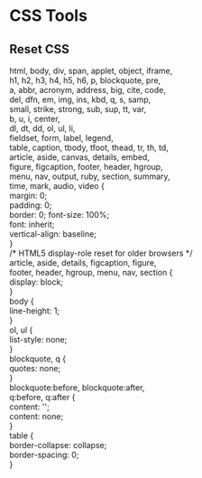 <h1>CSS Tools</h1>

<h2>Reset CSS</h2>

<P>
html, body, div, span, applet, object, iframe, <br>
h1, h2, h3, h4, h5, h6, p, blockquote, pre, <br>
a, abbr, acronym, address, big, cite, code, <br>
del, dfn, em, img, ins, kbd, q, s, samp, <br>
small, strike, strong, sub, sup, tt, var, <br>
b, u, i, center, <br>
dl, dt, dd, ol, ul, li, <br>
fieldset, form, label, legend, <br>
table, caption, tbody, tfoot, thead, tr, th, td, <br>
article, aside, canvas, details, embed,  <br>
figure, figcaption, footer, header, hgroup,  <br>
menu, nav, output, ruby, section, summary, <br>
time, mark, audio, video { <br>
	margin: 0; <br>
	padding: 0; <br>
	border: 0;
	font-size: 100%; <br>
	font: inherit; <br>
	vertical-align: baseline; <br>
} <br>
/* HTML5 display-role reset for older browsers */ <br>
article, aside, details, figcaption, figure,  <br>
footer, header, hgroup, menu, nav, section { <br>
	display: block; <br>
} <br>
body { <br>
	line-height: 1; <br>
} <br>
ol, ul { <br>
	list-style: none; <br>
} <br>
blockquote, q { <br>
	quotes: none; <br>
} <br>
blockquote:before, blockquote:after, <br>
q:before, q:after { <br>
	content: ''; <br>
	content: none; <br>
} <br>
table { <br>
	border-collapse: collapse; <br>
	border-spacing: 0; <br>
} <br>
</p>